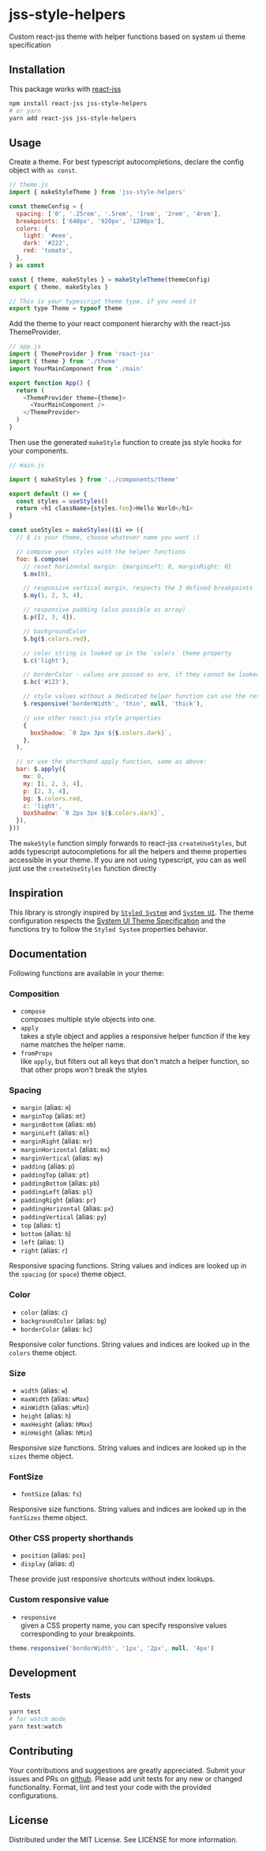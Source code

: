 # jss-style-helpers

Custom react-jss theme with helper functions based on system ui theme
specification

## Installation

This package works with [react-jss](https://www.npmjs.com/package/react-jss)

```bash
npm install react-jss jss-style-helpers
# or yarn
yarn add react-jss jss-style-helpers
```

## Usage

Create a theme. For best typescript autocompletions, declare the config object
with `as const`.

```javascript
// theme.js
import { makeStyleTheme } from 'jss-style-helpers'

const themeConfig = {
  spacing: ['0', '.25rem', '.5rem', '1rem', '2rem', '4rem'],
  breakpoints: ['640px', '920px', '1200px'],
  colors: {
    light: '#eee',
    dark: '#222',
    red: 'tomato',
  },
} as const

const { theme, makeStyles } = makeStyleTheme(themeConfig)
export { theme, makeStyles }

// This is your typescript theme type, if you need it
export type Theme = typeof theme
```

Add the theme to your react component hierarchy with the react-jss
ThemeProvider.

```javascript
// app.js
import { ThemeProvider } from 'react-jss'
import { theme } from './theme'
import YourMainComponent from './main'

export function App() {
  return (
    <ThemeProvider theme={theme}>
      <YourMainComponent />
    </ThemeProvider>
  )
}
```

Then use the generated `makeStyle` function to create jss style hooks for your
components.

```javascript
// main.js

import { makeStyles } from '../components/theme'

export default () => {
  const styles = useStyles()
  return <h1 className={styles.foo}>Hello World</h1>
}

const useStyles = makeStyles(($) => ({
  // $ is your theme, choose whatever name you want :)

  // compose your styles with the helper functions
  foo: $.compose(
    // reset horizontal margin: {marginLeft: 0, marginRight: 0}
    $.mx(0),

    // responsive vertical margin, respects the 3 defined breakpoints
    $.my(1, 2, 3, 4),

    // responsive padding (also possible as array)
    $.p([2, 3, 4]),

    // backgroundColor
    $.bg($.colors.red),

    // color string is looked up in the `colors` theme property
    $.c('light'),

    // borderColor - values are passed as are, if they cannot be looked up
    $.bc('#123'),

    // style values without a dedicated helper function can use the responsive helper
    $.responsive('borderWidth', 'thin', null, 'thick'),

    // use other react-jss style properties
    {
      boxShadow: `0 2px 3px ${$.colors.dark}`,
    },
  ),

  // or use the shorthand apply function, same as above:
  bar: $.apply({
    mx: 0,
    my: [1, 2, 3, 4],
    p: [2, 3, 4],
    bg: $.colors.red,
    c: 'light',
    boxShadow: `0 2px 3px ${$.colors.dark}`,
  }),
}))
```

The `makeStyle` function simply forwards to react-jss `createUseStyles`, but
adds typescript autocompletions for all the helpers and theme properties
accessible in your theme. If you are not using typescript, you can as well just
use the `createUseStyles` function directly

## Inspiration

This library is strongly inspired by
[`Styled System`](https://styled-system.com/) and
[`System UI`](https://system-ui.com/). The theme configuration respects the
[System UI Theme Specification](https://system-ui.com/theme) and the functions
try to follow the `Styled System` properties behavior.

## Documentation

Following functions are available in your theme:

### Composition

- `compose`  
   composes multiple style objects into one.
- `apply`  
   takes a style object and applies a responsive helper function if the key name
  matches the helper name.
- `fromProps`  
   like `apply`, but filters out all keys that don't match a helper function, so
  that other props won't break the styles

### Spacing

- `margin` (alias: `m`)
- `marginTop` (alias: `mt`)
- `marginBottom` (alias: `mb`)
- `marginLeft` (alias: `ml`)
- `marginRight` (alias: `mr`)
- `marginHorizontal` (alias: `mx`)
- `marginVertical` (alias: `my`)
- `padding` (alias: `p`)
- `paddingTop` (alias: `pt`)
- `paddingBottom` (alias: `pb`)
- `paddingLeft` (alias: `pl`)
- `paddingRight` (alias: `pr`)
- `paddingHorizontal` (alias: `px`)
- `paddingVertical` (alias: `py`)
- `top` (alias: `t`)
- `bottom` (alias: `b`)
- `left` (alias: `l`)
- `right` (alias: `r`)

Responsive spacing functions. String values and indices are looked up in the
`spacing` (or `space`) theme object.

### Color

- `color` (alias: `c`)
- `backgroundColor` (alias: `bg`)
- `borderColor` (alias: `bc`)

Responsive color functions. String values and indices are looked up in the
`colors` theme object.

### Size

- `width` (alias: `w`)
- `maxWidth` (alias: `wMax`)
- `minWidth` (alias: `wMin`)
- `height` (alias: `h`)
- `maxHeight` (alias: `hMax`)
- `minHeight` (alias: `hMin`)

Responsive size functions. String values and indices are looked up in the
`sizes` theme object.

### FontSize

- `fontSize` (alias: `fs`)

Responsive size functions. String values and indices are looked up in the
`fontSizes` theme object.

### Other CSS property shorthands

- `position` (alias: `pos`)
- `display` (alias: `d`)

These provide just responsive shortcuts without index lookups.

### Custom responsive value

- `responsive`  
   given a CSS property name, you can specify responsive values corresponding to
  your breakpoints.

```javascript
theme.responsive('borderWidth', '1px', '2px', null, '4px')
```

## Development

### Tests

```bash
yarn test
# for watch mode
yarn test:watch
```

## Contributing

Your contributions and suggestions are greatly appreciated. Submit your issues
and PRs on [github](https://github.com/trival/jss-style-helpers). Please add
unit tests for any new or changed functionality. Format, lint and test your code
with the provided configurations.

## License

Distributed under the MIT License. See LICENSE for more information.
